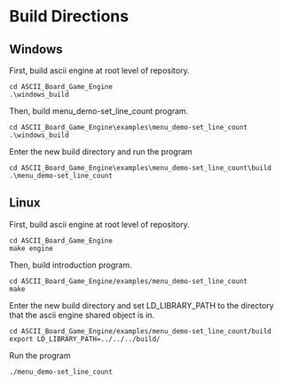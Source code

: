 # Build Directions

## Windows

First, build ascii engine at root level of repository.
```
cd ASCII_Board_Game_Engine
.\windows_build
```

Then, build menu_demo-set_line_count program.
```
cd ASCII_Board_Game_Engine\examples\menu_demo-set_line_count
.\windows_build
```

Enter the new build directory and run the program
```
cd ASCII_Board_Game_Engine\examples\menu_demo-set_line_count\build
.\menu_demo-set_line_count
```

## Linux

First, build ascii engine at root level of repository.
```
cd ASCII_Board_Game_Engine
make engine
```

Then, build introduction program.
```
cd ASCII_Board_Game_Engine/examples/menu_demo-set_line_count
make
```

Enter the new build directory and set LD_LIBRARY_PATH to the directory that the ascii engine shared object is in.
```
cd ASCII_Board_Game_Engine/examples/menu_demo-set_line_count/build
export LD_LIBRARY_PATH=../../../build/
```

Run the program
```
./menu_demo-set_line_count
```
